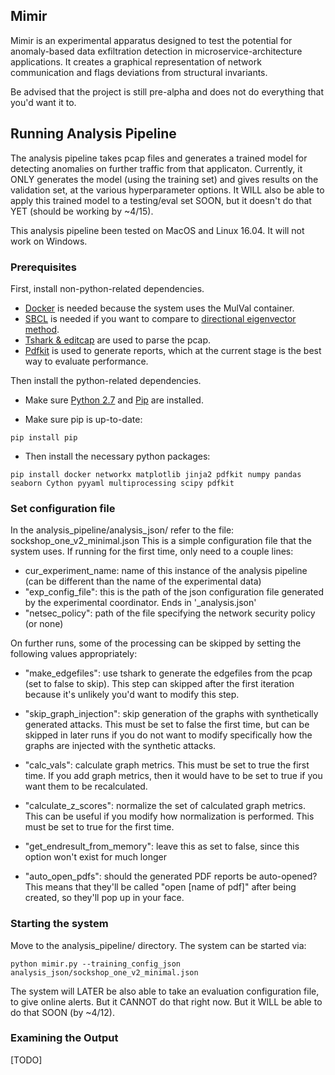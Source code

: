 ## Mimir
Mimir is an experimental apparatus designed to test the potential for anomaly-based data exfiltration detection in microservice-architecture applications. It creates a graphical representation of network communication and flags deviations from structural invariants.

Be advised that the project is still pre-alpha and does not do everything that you'd want it to.


## Running Analysis Pipeline
The analysis pipeline takes pcap files and generates a trained model for detecting anomalies on further traffic from that applicaton. Currently, it ONLY generates the model (using the training set) and gives results on the validation set, at the various hyperparameter options. It WILL also be able to apply this trained model to a testing/eval set SOON, but it doesn't do that YET (should be working by ~4/15).

This analysis pipeline been tested on MacOS and Linux 16.04. It will not work on Windows.

### Prerequisites
First, install non-python-related dependencies. 
* [Docker](https://docs.docker.com/install/) is needed because the system uses the MulVal container. 
* [SBCL](http://www.sbcl.org/getting.html) is needed if you want to compare to [directional eigenvector method](http://ide-research.net/papers/2004_KDD_Ide_p140.pdf). 
* [Tshark \& editcap](https://www.wireshark.org/docs/wsug_html_chunked/ChapterBuildInstall.html) are used to parse the pcap. 
* [Pdfkit](https://github.com/pdfkit/pdfkit/wiki/Installing-WKHTMLTOPDF) is used to generate reports, which at the current stage is the best way to evaluate performance.

Then install the python-related dependencies.

* Make sure [Python 2.7](https://www.python.org/downloads/) and [Pip](https://pip.pypa.io/en/stable/installing/) are installed.

* Make sure pip is up-to-date:
```
pip install pip
```

* Then install the necessary python packages:
```
pip install docker networkx matplotlib jinja2 pdfkit numpy pandas seaborn Cython pyyaml multiprocessing scipy pdfkit
```

### Set configuration file
In the analysis_pipeline/analysis_json/ refer to the file: sockshop_one_v2_minimal.json 
This is a simple configuration file that the system uses. If running for the first time, only need to a couple lines:

* cur_experiment_name: name of this instance of the analysis pipeline (can be different than the name of the experimental data)
* "exp_config_file": this is the path of the json configuration file generated by the experimental coordinator. Ends in '_analysis.json'
* "netsec_policy": path of the file specifying the network security policy (or none)

On further runs, some of the processing can be skipped by setting the following values appropriately:

* "make_edgefiles": use tshark to generate the edgefiles from the pcap (set to false to skip). This step can skipped after the first iteration because it's unlikely you'd want to modify this step. 
* "skip_graph_injection": skip generation of the graphs with synthetically generated attacks. This must be set to false the first time, but can be skipped in later runs if you do not want to modify specifically how the graphs are injected with the synthetic attacks.
* "calc_vals": calculate graph metrics. This must be set to true the first time. If you add graph metrics, then it would have to be set to true if you want them to be recalculated.
* "calculate_z_scores": normalize the set of calculated graph metrics. This can be useful if you modify how normalization is performed. This must be set to true for the first time.
* "get_endresult_from_memory": leave this as set to false, since this option won't exist for much longer

* "auto_open_pdfs": should the generated PDF reports be auto-opened? This means that they'll be called "open \[name of pdf\]" after being created, so they'll pop up in your face.

### Starting the system
Move to the analysis_pipeline/ directory. The system can be started via:
```
python mimir.py --training_config_json analysis_json/sockshop_one_v2_minimal.json
```

The system will LATER be also able to take an evaluation configuration file, to give online alerts. But it CANNOT do that right now. But it WILL be able to do that SOON (by ~4/12).

### Examining the Output
\[TODO\]
